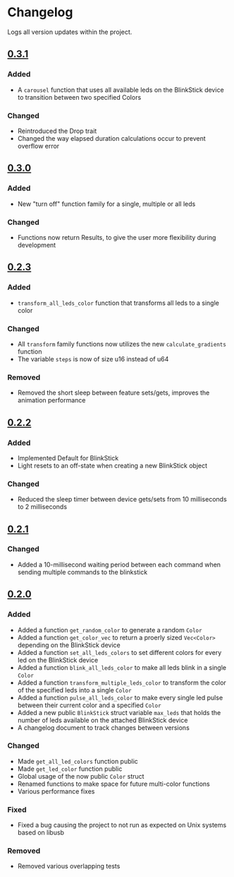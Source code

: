# Changelog

Logs all version updates within the project.
## [0.3.1]

### Added
- A `carousel` function that uses all available leds on the BlinkStick device to transition between two specified Colors
### Changed
- Reintroduced the Drop trait
- Changed the way elapsed duration calculations occur to prevent overflow error

## [0.3.0]

### Added
- New "turn off" function family for a single, multiple or all leds

### Changed
- Functions now return Results, to give the user more flexibility during development

## [0.2.3]

### Added
- `transform_all_leds_color` function that transforms all leds to a single color

### Changed
- All `transform` family functions now utilizes the new `calculate_gradients` function
- The variable `steps` is now of size u16 instead of u64

### Removed
- Removed the short sleep between feature sets/gets, improves the animation performance

## [0.2.2]

### Added
- Implemented Default for BlinkStick
- Light resets to an off-state when creating a new BlinkStick object

### Changed
- Reduced the sleep timer between device gets/sets from 10 milliseconds to 2 milliseconds


## [0.2.1]

### Changed

- Added a 10-millisecond waiting period between each command when sending multiple commands to the blinkstick
## [0.2.0]

### Added 

- Added a function `get_random_color` to generate a random `Color`
- Added a function `get_color_vec` to return a proerly sized `Vec<Color>` depending on the BlinkStick device
- Added a function `set_all_leds_colors` to set different colors for every led on the BlinkStick device
- Added a function `blink_all_leds_color` to make all leds blink in a single `Color`
- Added a function `transform_multiple_leds_color` to transform the color of the specified leds into a single `Color`
- Added a function `pulse_all_leds_color` to make every single led pulse between their current color and a specified `Color`
- Added a new public `BlinkStick` struct variable `max_leds` that holds the number of leds available on the attached BlinkStick device
- A changelog document to track changes between versions

### Changed

- Made `get_all_led_colors` function public
- Made `get_led_color` function public
- Global usage of the now public `Color` struct
- Renamed functions to make space for future multi-color functions
- Various performance fixes

### Fixed

- Fixed a bug causing the project to not run as expected on Unix systems based on libusb

### Removed

- Removed various overlapping tests


[0.2.0]: https://github.com/Seltiix/blinkstick-rs/compare/HEAD...0.2.0
[0.2.1]: https://github.com/Seltiix/blinkstick-rs/compare/HEAD...0.2.1
[0.2.2]: https://github.com/Seltiix/blinkstick-rs/compare/HEAD...0.2.2
[0.2.3]: https://github.com/Seltiix/blinkstick-rs/compare/HEAD...0.2.3
[0.3.0]: https://github.com/Seltiix/blinkstick-rs/compare/HEAD...0.3.0
[0.3.1]: https://github.com/Seltiix/blinkstick-rs/compare/HEAD...0.3.1